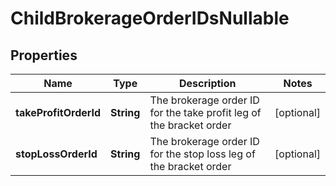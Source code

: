 

# ChildBrokerageOrderIDsNullable


## Properties

| Name | Type | Description | Notes |
|------------ | ------------- | ------------- | -------------|
|**takeProfitOrderId** | **String** | The brokerage order ID for the take profit leg of the bracket order |  [optional] |
|**stopLossOrderId** | **String** | The brokerage order ID for the stop loss leg of the bracket order |  [optional] |



